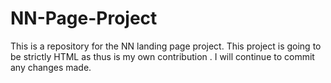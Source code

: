 # NN-Page-Project
This is a repository for the NN landing page project.
This project is going to be strictly HTML as thus is my own contribution .
I will continue to commit any changes made. 
